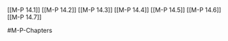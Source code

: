 [[M-P 14.1]]
[[M-P 14.2]]
[[M-P 14.3]]
[[M-P 14.4]]
[[M-P 14.5]]
[[M-P 14.6]]
[[M-P 14.7]]

#M-P-Chapters 
